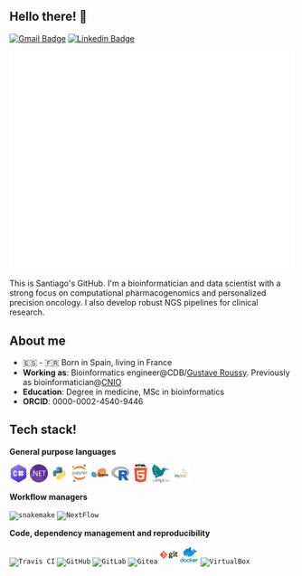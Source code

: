 ## Hello there! 👋
[![Gmail Badge](https://img.shields.io/badge/-Gmail-c14438?style=flat-square&logo=Gmail&logoColor=white&link=mailto:sgmartin94@gmail.com)](mailto:sgmartin94@gmail.com)
[![Linkedin Badge](https://img.shields.io/badge/-LinkedIn-blue?style=flat-square&logo=Linkedin&logoColor=white&link=https://www.linkedin.com/in/sgm94/)](https://www.linkedin.com/in/sgm94/)

![Metrics](/github-metrics.svg)

This is Santiago's GitHub. I'm a bioinformatician and data scientist with a strong
focus on computational pharmacogenomics and personalized precision oncology. I also develop
robust NGS pipelines for clinical research.

## About me
- :es: - :fr:  Born in Spain, living in France
- **Working as**: Bioinformatics engineer@CDB/[Gustave Roussy](https://www.gustaveroussy.fr/). Previously as bioinformatician@[CNIO](https://www.cnio.es/en/)
- **Education**: Degree in medicine, MSc in bioinformatics
- **ORCID**: 0000-0002-4540-9446

## Tech stack!

**General purpose languages**

<code><img height="32" src="https://raw.githubusercontent.com/github/explore/80688e429a7d4ef2fca1e82350fe8e3517d3494d/topics/csharp/csharp.png" alt="c#"/></code>
<code><img height="32" src="https://raw.githubusercontent.com/github/explore/93d8a67084f94b2a444e510199a6e7622e5b09a3/topics/dotnet/dotnet.png" alt="DotNET"/></code>
<code><img height="32" src="https://raw.githubusercontent.com/github/explore/80688e429a7d4ef2fca1e82350fe8e3517d3494d/topics/python/python.png" alt="Python"/></code>
<code><img height="32" src="https://raw.githubusercontent.com/github/explore/80688e429a7d4ef2fca1e82350fe8e3517d3494d/topics/jupyter-notebook/jupyter-notebook.png" alt="Jupyter Notebook"/></code>
<code><img height="32" src="https://raw.githubusercontent.com/github/explore/80688e429a7d4ef2fca1e82350fe8e3517d3494d/topics/scikit-learn/scikit-learn.png" alt="Scikit Learn"/></code>
<code><img height="32" src="https://raw.githubusercontent.com/github/explore/80688e429a7d4ef2fca1e82350fe8e3517d3494d/topics/r/r.png" alt="R"/></code>
<code><img height="32" src="https://raw.githubusercontent.com/github/explore/80688e429a7d4ef2fca1e82350fe8e3517d3494d/topics/html/html.png" alt="HTML5"/></code>
<code><img height="32" src="https://raw.githubusercontent.com/github/explore/80688e429a7d4ef2fca1e82350fe8e3517d3494d/topics/latex/latex.png" alt="LaTeX"/></code>
<code><img height="32" src="https://raw.githubusercontent.com/github/explore/80688e429a7d4ef2fca1e82350fe8e3517d3494d/topics/mysql/mysql.png" alt="MySQL"/></code>

**Workflow managers**

<code><img height="32" src="https://avatars.githubusercontent.com/u/33450111?s=200&v=4" alt="snakemake"/></code>
<code><img height="32" src="https://avatars.githubusercontent.com/u/6698688?s=280&v=4" alt="NextFlow"/></code>


**Code, dependency management and reproducibility**

<code><img height="32" src="https://cdn.worldvectorlogo.com/logos/travis-ci.svg" alt="Travis CI"/></code>
<code><img height="32" src="https://cdn3.iconfinder.com/data/icons/inficons/512/github.png" alt="GitHub"/></code>
<code><img height="32" src="https://cdn.worldvectorlogo.com/logos/gitlab.svg" alt="GitLab"/></code>
<code><img height="32" src="https://avatars.githubusercontent.com/u/12724356?s=48&v=4" alt="Gitea"/></code>
<code><img height="32" src="https://raw.githubusercontent.com/github/explore/80688e429a7d4ef2fca1e82350fe8e3517d3494d/topics/git/git.png" alt="Git"/></code>
<code><img height="32" src="https://raw.githubusercontent.com/github/explore/80688e429a7d4ef2fca1e82350fe8e3517d3494d/topics/docker/docker.png" alt="Docker"/></code>
<code><img height="32" src="https://img.utdstc.com/icon/c2f/773/c2f7733df6524599afea694769062bc12d389fb4178f8be7b644c5e802fbbc17:200" alt="VirtualBox"/></code>


